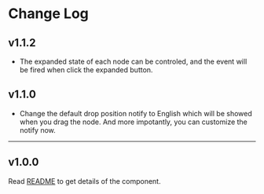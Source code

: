 # Change Log

## v1.1.2
- The expanded state of each node can be controled, and the event will be fired when click the expanded button.

## v1.1.0
- Change the default drop position notify to English which will be showed when you drag the node. And more impotantly, you can customize the notify now.

-----
## v1.0.0
Read <a href="./README.en-gb.md">README</a> to get details of the component.
